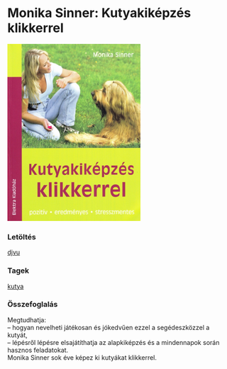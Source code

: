 # <a name="id_1726">Monika Sinner: Kutyakiképzés klikkerrel </a>
<img src="https://github.com/BercziSandor/calibre_lib/raw/main/libs/main/Monika%20Sinner/Kutyakikepzes%20klikkerrel%20%281726%29/cover.jpg" alt="cover" width="300"/>

### Letöltés
[djvu](https://github.com/BercziSandor/calibre_lib/raw/main/libs/main/Monika%20Sinner/Kutyakikepzes%20klikkerrel%20%281726%29/Kutyakikepzes%20klikkerrel%20-%20Monika%20Sinner.djvu)

### Tagek
[kutya](https://github.com/berczisandor/calibre_lib/libs/main/_details/_tags/kutya.md)

### Összefoglalás
<div>
<p>Megtudhatja:<br>– hogyan nevelheti játékosan és jókedvűen ezzel a segédeszközzel a kutyát,<br>– lépésről lépésre elsajátíthatja az alapkiképzés és a mindennapok során hasznos feladatokat.<br>Monika Sinner sok éve képez ki kutyákat klikkerrel.</p></div>


